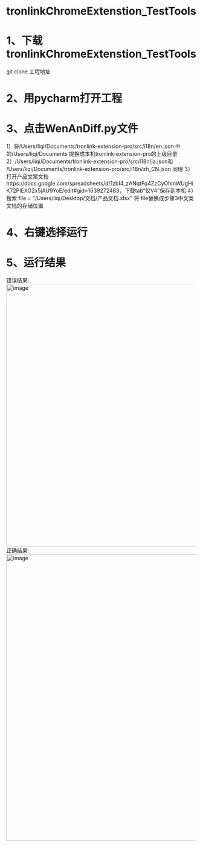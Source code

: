 # tronlinkChromeExtenstion_TestTools
# 1、下载tronlinkChromeExtenstion_TestTools<br>
   git clone 工程地址<br>
# 2、用pycharm打开工程<br>
# 3、点击WenAnDiff.py文件
1）将/Users/liqi/Documents/tronlink-extension-pro/src/i18n/en.json 中的/Users/liqi/Documents 提换成本机tronlink-extension-pro的上级目录
2）/Users/liqi/Documents/tronlink-extension-pro/src/i18n/ja.json和 /Users/liqi/Documents/tronlink-extension-pro/src/i18n/zh_CN.json 同理
3）打开产品文案文档https://docs.google.com/spreadsheets/d/1zbI4_zANqtFq4ZzCyOhmWUgHiK72PIEXO2x5jAU9YoE/edit#gid=1639272483，下载tab“仅V4”保存到本机
4）搜索 file = "/Users/liqi/Desktop/文档/产品文档.xlsx" 将 file替换成步骤3中文案文档的存储位置
# 4、右键选择运行<br>
# 5、运行结果
错误结果:<br>
<img width="693" alt="image" src="https://user-images.githubusercontent.com/24652922/196122966-5db64e92-7209-42aa-861b-c3c3bc33af00.png">
<br>
正确结果:<br>
<img width="757" alt="image" src="https://user-images.githubusercontent.com/24652922/196123473-d0827c68-70cd-4e98-a29d-21841adcfa51.png">

